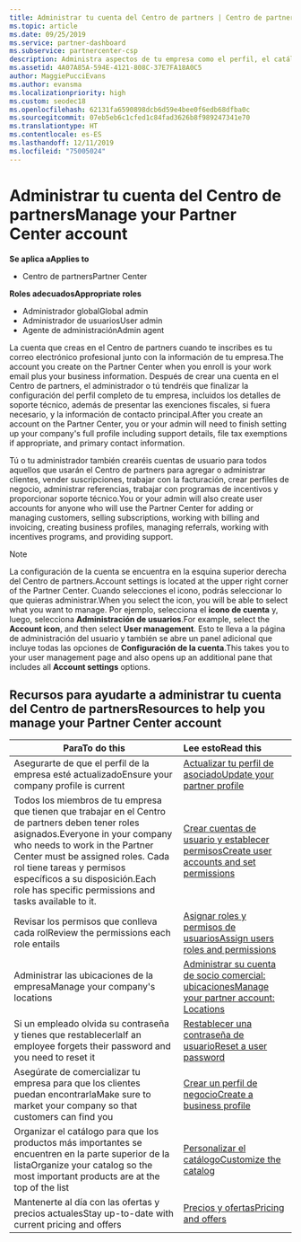 ```yaml
---
title: Administrar tu cuenta del Centro de partners | Centro de partners
ms.topic: article
ms.date: 09/25/2019
ms.service: partner-dashboard
ms.subservice: partnercenter-csp
description: Administra aspectos de tu empresa como el perfil, el catálogo, la información bancaria y fiscal, los roles, los permisos y mucho más en el Centro de partners.
ms.assetid: 4A07A85A-594E-4121-808C-37E7FA18A0C5
author: MaggiePucciEvans
ms.author: evansma
ms.localizationpriority: high
ms.custom: seodec18
ms.openlocfilehash: 62131fa6590898dcb6d59e4bee0f6edb68dfba0c
ms.sourcegitcommit: 07eb5eb6c1cfed1c84fad3626b8f989247341e70
ms.translationtype: HT
ms.contentlocale: es-ES
ms.lasthandoff: 12/11/2019
ms.locfileid: "75005024"
---
```

# <a name="manage-your-partner-center-account"></a><span data-ttu-id="16627-103">Administrar tu cuenta del Centro de partners</span><span class="sxs-lookup"><span data-stu-id="16627-103">Manage your Partner Center account</span></span>

<span data-ttu-id="16627-104">**Se aplica a**</span><span class="sxs-lookup"><span data-stu-id="16627-104">**Applies to**</span></span>

-  <span data-ttu-id="16627-105">Centro de partners</span><span class="sxs-lookup"><span data-stu-id="16627-105">Partner Center</span></span>

<span data-ttu-id="16627-106">**Roles adecuados**</span><span class="sxs-lookup"><span data-stu-id="16627-106">**Appropriate roles**</span></span>
-   <span data-ttu-id="16627-107">Administrador global</span><span class="sxs-lookup"><span data-stu-id="16627-107">Global admin</span></span>
-   <span data-ttu-id="16627-108">Administrador de usuarios</span><span class="sxs-lookup"><span data-stu-id="16627-108">User admin</span></span>
-   <span data-ttu-id="16627-109">Agente de administración</span><span class="sxs-lookup"><span data-stu-id="16627-109">Admin agent</span></span>

<span data-ttu-id="16627-110">La cuenta que creas en el Centro de partners cuando te inscribes es tu correo electrónico profesional junto con la información de tu empresa.</span><span class="sxs-lookup"><span data-stu-id="16627-110">The account you create on the Partner Center when you enroll is your work email plus your business information.</span></span> <span data-ttu-id="16627-111">Después de crear una cuenta en el Centro de partners, el administrador o tú tendréis que finalizar la configuración del perfil completo de tu empresa, incluidos los detalles de soporte técnico, además de presentar las exenciones fiscales, si fuera necesario, y la información de contacto principal.</span><span class="sxs-lookup"><span data-stu-id="16627-111">After you create an account on the Partner Center, you or your admin will need to finish setting up your company's full profile including support details, file tax exemptions if appropriate, and primary contact information.</span></span> 

<span data-ttu-id="16627-112">Tú o tu administrador también crearéis cuentas de usuario para todos aquellos que usarán el Centro de partners para agregar o administrar clientes, vender suscripciones, trabajar con la facturación, crear perfiles de negocio, administrar referencias, trabajar con programas de incentivos y proporcionar soporte técnico.</span><span class="sxs-lookup"><span data-stu-id="16627-112">You or your admin will also create user accounts for anyone who will use the Partner Center for adding or managing customers, selling subscriptions, working with billing and invoicing, creating business profiles, managing referrals, working with incentives programs, and providing support.</span></span>

>[!NOTE]
><span data-ttu-id="16627-113">La configuración de la cuenta se encuentra en la esquina superior derecha del Centro de partners.</span><span class="sxs-lookup"><span data-stu-id="16627-113">Account settings is located at the upper right corner of the Partner Center.</span></span> <span data-ttu-id="16627-114">Cuando selecciones el icono, podrás seleccionar lo que quieras administrar.</span><span class="sxs-lookup"><span data-stu-id="16627-114">When you select the icon, you will be able to select what you want to manage.</span></span> <span data-ttu-id="16627-115">Por ejemplo, selecciona el **icono de cuenta** y, luego, selecciona **Administración de usuarios**.</span><span class="sxs-lookup"><span data-stu-id="16627-115">For example, select the **Account icon**, and then select **User management**.</span></span> <span data-ttu-id="16627-116">Esto te lleva a la página de administración del usuario y también se abre un panel adicional que incluye todas las opciones de **Configuración de la cuenta**.</span><span class="sxs-lookup"><span data-stu-id="16627-116">This takes you to your user management page and also opens up an additional pane that includes all **Account settings** options.</span></span>


## <a name="resources-to-help-you-manage-your-partner-center-account"></a><span data-ttu-id="16627-117">Recursos para ayudarte a administrar tu cuenta del Centro de partners</span><span class="sxs-lookup"><span data-stu-id="16627-117">Resources to help you manage your Partner Center account</span></span>

|<span data-ttu-id="16627-118">**Para**</span><span class="sxs-lookup"><span data-stu-id="16627-118">**To do this**</span></span>   |<span data-ttu-id="16627-119">**Lee esto**</span><span class="sxs-lookup"><span data-stu-id="16627-119">**Read this**</span></span>   |
|-----------------------|:-----------------------|
|<span data-ttu-id="16627-120">Asegurarte de que el perfil de la empresa esté actualizado</span><span class="sxs-lookup"><span data-stu-id="16627-120">Ensure your company profile is current</span></span>   |[<span data-ttu-id="16627-121">Actualizar tu perfil de asociado</span><span class="sxs-lookup"><span data-stu-id="16627-121">Update your partner profile</span></span>](update-your-partner-profile.md)|
|<span data-ttu-id="16627-122">Todos los miembros de tu empresa que tienen que trabajar en el Centro de partners deben tener roles asignados.</span><span class="sxs-lookup"><span data-stu-id="16627-122">Everyone in your company who needs to work in the Partner Center must be assigned roles.</span></span> <span data-ttu-id="16627-123">Cada rol tiene tareas y permisos específicos a su disposición.</span><span class="sxs-lookup"><span data-stu-id="16627-123">Each role has specific permissions and tasks available to it.</span></span>|[<span data-ttu-id="16627-124">Crear cuentas de usuario y establecer permisos</span><span class="sxs-lookup"><span data-stu-id="16627-124">Create user accounts and set permissions</span></span>](create-user-accounts-and-set-permissions.md)|
|<span data-ttu-id="16627-125">Revisar los permisos que conlleva cada rol</span><span class="sxs-lookup"><span data-stu-id="16627-125">Review the permissions each role entails</span></span>|[<span data-ttu-id="16627-126">Asignar roles y permisos de usuarios</span><span class="sxs-lookup"><span data-stu-id="16627-126">Assign users roles and permissions</span></span>](permissions-overview.md)
|<span data-ttu-id="16627-127">Administrar las ubicaciones de la empresa</span><span class="sxs-lookup"><span data-stu-id="16627-127">Manage your company's locations</span></span>|[<span data-ttu-id="16627-128">Administrar su cuenta de socio comercial: ubicaciones</span><span class="sxs-lookup"><span data-stu-id="16627-128">Manage your partner account: Locations</span></span>](manage-locations.md)
|<span data-ttu-id="16627-129">Si un empleado olvida su contraseña y tienes que restablecerla</span><span class="sxs-lookup"><span data-stu-id="16627-129">If an employee forgets their password and you need to reset it</span></span>  |[<span data-ttu-id="16627-130">Restablecer una contraseña de usuario</span><span class="sxs-lookup"><span data-stu-id="16627-130">Reset a user password</span></span>](reset-a-user-password.md)|
|<span data-ttu-id="16627-131">Asegúrate de comercializar tu empresa para que los clientes puedan encontrarla</span><span class="sxs-lookup"><span data-stu-id="16627-131">Make sure to market your company so that customers can find you</span></span>   |[<span data-ttu-id="16627-132">Crear un perfil de negocio</span><span class="sxs-lookup"><span data-stu-id="16627-132">Create a business profile</span></span>](create-a-marketing-profile.md)|
|<span data-ttu-id="16627-133">Organizar el catálogo para que los productos más importantes se encuentren en la parte superior de la lista</span><span class="sxs-lookup"><span data-stu-id="16627-133">Organize your catalog so the most important products are at the top of the list</span></span>   |[<span data-ttu-id="16627-134">Personalizar el catálogo</span><span class="sxs-lookup"><span data-stu-id="16627-134">Customize the catalog</span></span>](customize-the-catalog.md)|
|<span data-ttu-id="16627-135">Mantenerte al día con las ofertas y precios actuales</span><span class="sxs-lookup"><span data-stu-id="16627-135">Stay up-to-date with current pricing and offers</span></span>   |[<span data-ttu-id="16627-136">Precios y ofertas</span><span class="sxs-lookup"><span data-stu-id="16627-136">Pricing and offers</span></span>](pricing-and-offers.md)|













 

 




